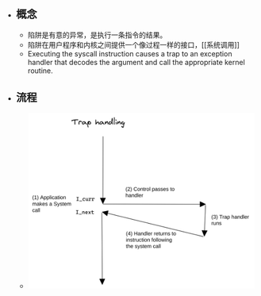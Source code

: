 - ## 概念
	- 陷阱是有意的异常，是执行一条指令的结果。
	- 陷阱在用户程序和内核之间提供一个像过程一样的接口，[[系统调用]]
	- Executing the syscall instruction causes a trap to an exception handler that decodes the argument and call the appropriate kernel routine.
- ## 流程
	- ![image.png](../assets/image_1652770038960_0.png)